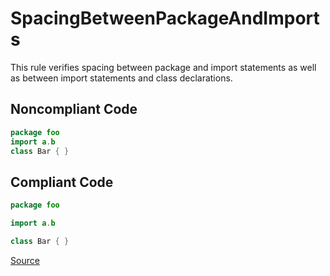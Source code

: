 # SpacingBetweenPackageAndImports

This rule verifies spacing between package and import statements as well as between import statements and class
declarations.

## Noncompliant Code

```kotlin
package foo
import a.b
class Bar { }
```
## Compliant Code

```kotlin
package foo

import a.b

class Bar { }
```

[Source](https://arturbosch.github.io/detekt/style.html#spacingbetweenpackageandimports)
